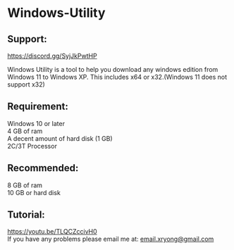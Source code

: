 # Windows-Utility
## Support:
https://discord.gg/SyjJkPwtHP <br/>

Windows Utility is a tool to help you download any windows edition from Windows 11 to Windows XP. This includes x64 or x32.(Windows 11 does not support x32)

## Requirement:
Windows 10 or later<br />
4 GB of ram <br />
A decent amount of hard disk (1 GB) <br />
2C/3T Processor

## Recommended:
8 GB of ram <br />
10 GB or hard disk

## Tutorial:
https://youtu.be/TLQCZccivH0 <br />
If you have any problems please email me at: email.xryong@gmail.com
